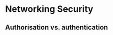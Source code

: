 Networking Security
===================

Authorisation vs. authentication
--------------------------------
